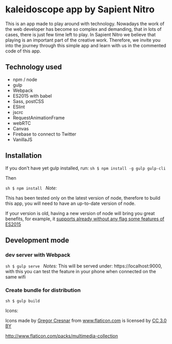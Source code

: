 # kaleidoscope app by Sapient Nitro

This is an app made to play around with technology. Nowadays the work of the web developer has become so complex and demanding, that in lots of cases, there is just few time left to play. In Sapient Nitro we believe that playing is an important part of the creative work. Therefore, we invite you into the journey through this simple app and learn with us in the commented code of this app.

## Technology used

- npm / node
- gulp
- Webpack
- ES2015 with babel
- Sass, postCSS
- ESlint
- jscrc
- RequestAnimationFrame
- webRTC
- Canvas
- Firebase to connect to Twitter
- VanillaJS

## Installation

If you don't have yet gulp installed, run:
``sh
$ npm install -g gulp gulp-cli
``

Then

``sh
$ npm install
``
*Note:*

This has been tested only on the latest version of node, therefore to build this app, you will need to have an up-to-date version of node.

If your version is old, having a new version of node will bring you great benefits, for example, it [supports already without any flag some features of ES2015](https://nodejs.org/en/docs/es6/)


## Development mode

### dev server with Webpack

``sh
$ gulp serve
``
*Notes:*
This will be served under: https://localhost:9000, with this you can test the feature in your phone
when connected on the same wifi

### Create bundle for distribution

``sh
$ gulp build
``

Icons:
<div>Icons made by <a href="http://www.flaticon.com/authors/gregor-cresnar" title="Gregor Cresnar">Gregor Cresnar</a> from <a href="http://www.flaticon.com" title="Flaticon">www.flaticon.com</a> is licensed by <a href="http://creativecommons.org/licenses/by/3.0/" title="Creative Commons BY 3.0" target="_blank">CC 3.0 BY</a></div>

http://www.flaticon.com/packs/multimedia-collection
